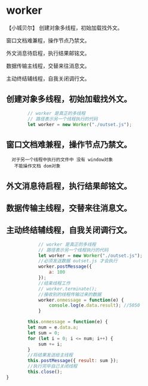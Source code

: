 # worker
【小城贝尔】
创建对象多线程，初始加载找外文。

窗口文档难兼程，操作节点乃禁文。

外文消息待启程，执行结果邮铭文。

数据传输主线程，交替来往消息文。

主动终结辅线程，自我关闭调行文。

## 创建对象多线程，初始加载找外文。
```js
        // worker 是真正的多线程
        // 路径表示另一个线程执行的代码
        let worker = new Worker("./outset.js");
```
## 窗口文档难兼程，操作节点乃禁文。
      对于另一个线程中执行的文件中 没有 window对象
       不能操作文档 dom对象 
## 外文消息待启程，执行结果邮铭文。
## 数据传输主线程，交替来往消息文。
## 主动终结辅线程，自我关闭调行文。
```js 主线程
            // worker 是真正的多线程
            // 路径表示另一个线程执行的代码
            let worker = new Worker("./outset.js");
            //必须发送数据 outset.js 才会执行
            worker.postMessage({
                a: 100
            });
            //结束线程工作
            // worker.terminate();
            //接收别的线程传输过来的数据
            worker.onmessage = function(e) {
                console.log(e.data.result); //5050
            }
```

```js   outset.js
        this.onmessage = function(e) {
        let num = e.data.a;
        let sum = 0;
        for (let i = 0; i <= num; i++) {
            sum += i;
        }
        //将结果发送给主线程
        this.postMessage({ result: sum });
        //执行完毕自己关闭线程 
        this.close();
}
```